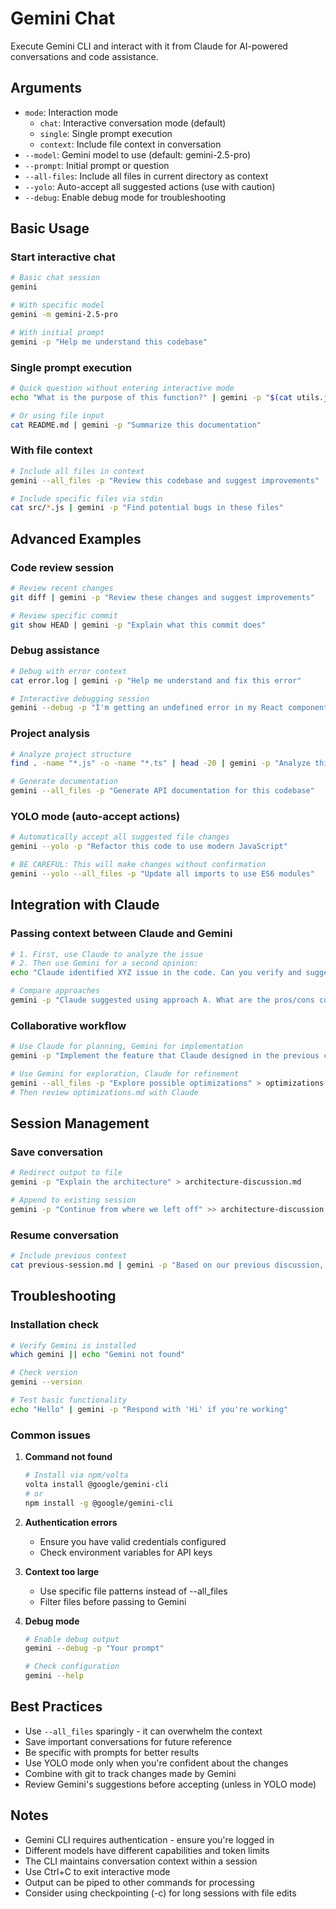 # Gemini Chat

Execute Gemini CLI and interact with it from Claude for AI-powered conversations and code assistance.

## Arguments

- `mode`: Interaction mode
  - `chat`: Interactive conversation mode (default)
  - `single`: Single prompt execution
  - `context`: Include file context in conversation
- `--model`: Gemini model to use (default: gemini-2.5-pro)
- `--prompt`: Initial prompt or question
- `--all-files`: Include all files in current directory as context
- `--yolo`: Auto-accept all suggested actions (use with caution)
- `--debug`: Enable debug mode for troubleshooting

## Basic Usage

### Start interactive chat
```bash
# Basic chat session
gemini

# With specific model
gemini -m gemini-2.5-pro

# With initial prompt
gemini -p "Help me understand this codebase"
```

### Single prompt execution
```bash
# Quick question without entering interactive mode
echo "What is the purpose of this function?" | gemini -p "$(cat utils.js)"

# Or using file input
cat README.md | gemini -p "Summarize this documentation"
```

### With file context
```bash
# Include all files in context
gemini --all_files -p "Review this codebase and suggest improvements"

# Include specific files via stdin
cat src/*.js | gemini -p "Find potential bugs in these files"
```

## Advanced Examples

### Code review session
```bash
# Review recent changes
git diff | gemini -p "Review these changes and suggest improvements"

# Review specific commit
git show HEAD | gemini -p "Explain what this commit does"
```

### Debug assistance
```bash
# Debug with error context
cat error.log | gemini -p "Help me understand and fix this error"

# Interactive debugging session
gemini --debug -p "I'm getting an undefined error in my React component"
```

### Project analysis
```bash
# Analyze project structure
find . -name "*.js" -o -name "*.ts" | head -20 | gemini -p "Analyze this project structure"

# Generate documentation
gemini --all_files -p "Generate API documentation for this codebase"
```

### YOLO mode (auto-accept actions)
```bash
# Automatically accept all suggested file changes
gemini --yolo -p "Refactor this code to use modern JavaScript"

# BE CAREFUL: This will make changes without confirmation
gemini --yolo --all_files -p "Update all imports to use ES6 modules"
```

## Integration with Claude

### Passing context between Claude and Gemini
```bash
# 1. First, use Claude to analyze the issue
# 2. Then use Gemini for a second opinion:
echo "Claude identified XYZ issue in the code. Can you verify and suggest alternatives?" | gemini

# Compare approaches
gemini -p "Claude suggested using approach A. What are the pros/cons compared to approach B?"
```

### Collaborative workflow
```bash
# Use Claude for planning, Gemini for implementation
gemini -p "Implement the feature that Claude designed in the previous conversation"

# Use Gemini for exploration, Claude for refinement
gemini --all_files -p "Explore possible optimizations" > optimizations.md
# Then review optimizations.md with Claude
```

## Session Management

### Save conversation
```bash
# Redirect output to file
gemini -p "Explain the architecture" > architecture-discussion.md

# Append to existing session
gemini -p "Continue from where we left off" >> architecture-discussion.md
```

### Resume conversation
```bash
# Include previous context
cat previous-session.md | gemini -p "Based on our previous discussion, let's continue with implementation"
```

## Troubleshooting

### Installation check
```bash
# Verify Gemini is installed
which gemini || echo "Gemini not found"

# Check version
gemini --version

# Test basic functionality
echo "Hello" | gemini -p "Respond with 'Hi' if you're working"
```

### Common issues

1. **Command not found**
   ```bash
   # Install via npm/volta
   volta install @google/gemini-cli
   # or
   npm install -g @google/gemini-cli
   ```

2. **Authentication errors**
   - Ensure you have valid credentials configured
   - Check environment variables for API keys

3. **Context too large**
   - Use specific file patterns instead of --all_files
   - Filter files before passing to Gemini

4. **Debug mode**
   ```bash
   # Enable debug output
   gemini --debug -p "Your prompt"
   
   # Check configuration
   gemini --help
   ```

## Best Practices

- Use `--all_files` sparingly - it can overwhelm the context
- Save important conversations for future reference
- Be specific with prompts for better results
- Use YOLO mode only when you're confident about the changes
- Combine with git to track changes made by Gemini
- Review Gemini's suggestions before accepting (unless in YOLO mode)

## Notes

- Gemini CLI requires authentication - ensure you're logged in
- Different models have different capabilities and token limits
- The CLI maintains conversation context within a session
- Use Ctrl+C to exit interactive mode
- Output can be piped to other commands for processing
- Consider using checkpointing (-c) for long sessions with file edits